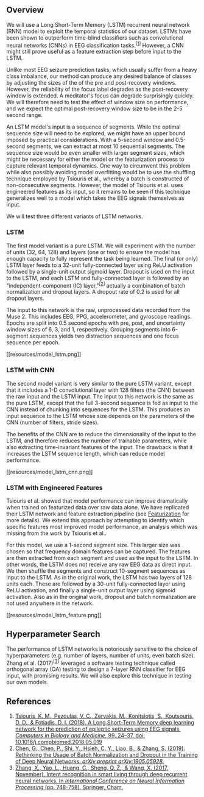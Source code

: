 ## Overview
We will use a Long Short-Term Memory (LSTM) recurrent neural network (RNN) model to exploit the temporal statistics of our dataset. LSTMs have been shown to outperform time-blind classifiers such as convolutional neural networks (CNNs) in EEG classification tasks.<sup>[[1](https://www.sciencedirect.com/science/article/pii/S001048251830132X#cebib0010)]</sup> However, a CNN might still prove useful as a feature extraction step before input to the LSTM.

Unlike most EEG seizure prediction tasks, which usually suffer from a heavy class imbalance, our method can produce any desired balance of classes by adjusting the sizes of the of the pre and post-recovery windows. However, the reliability of the focus label degrades as the post-recovery window is extended. A meditator's focus can degrade surprisingly quickly. We will therefore need to test the effect of window size on performance, and we expect the optimal post-recovery window size to be in the 2-5 second range.

An LSTM model's input is a sequence of segments. While the optimal sequence size will need to be explored, we might have an upper bound imposed by practical considerations. With a 5-second window and 0.5-second segments, we can extract at most 10 sequential segments. The sequence size would be even smaller with larger segment sizes, which might be necessary for either the model or the featurization process to capture relevant temporal dynamics. One way to circumvent this problem while also possibly avoiding model overfitting would be to use the shuffling technique employed by Tsiouris et al., whereby a batch is constructed of non-consecutive segments. However, the model of Tsiouris et al. uses engineered features as its input, so it remains to be seen if this technique generalizes well to a model which takes the EEG signals themselves as input.

We will test three different variants of LSTM networks.

### LSTM
The first model variant is a pure LSTM. We will experiment with the number of units (32, 64, 128) and layers (one or two) to ensure the model has enough capacity to fully represent the task being learned. The final (or only) LSTM layer feeds to a 32-unit fully-connected layer using ReLU activation followed by a single-unit output sigmoid layer. Dropout is used on the input to the LSTM, and each LSTM and fully-connected layer is followed by an "independent-component (IC) layer,"<sup>[[2](https://arxiv.org/abs/1905.05928)]</sup> actually a combination of batch normalization and dropout layers. A dropout rate of 0.2 is used for all dropout layers.

The input to this network is the raw, unprocessed data recorded from the Muse 2. This includes EEG, PPG, accelerometer, and gyroscope readings. Epochs are split into 0.5 second epochs with pre, post, and uncertainty window sizes of 6, 3, and 1, respectively. Grouping segments into 6-segment sequences yields two distraction sequences and one focus sequence per epoch.

[[resources/model_lstm.png]]

### LSTM with CNN
The second model variant is very similar to the pure LSTM variant, except that it includes a 1-D convolutional layer with 128 filters (the CNN) between the raw input and the LSTM input. The input to this network is the same as the pure LSTM, except that the full 3-second sequence is fed as input to the CNN instead of chunking into sequences for the LSTM. This produces an input sequence to the LSTM whose size depends on the parameters of the CNN (number of filters, stride sizes).

The benefits of the CNN are to reduce the dimensionality of the input to the LSTM, and therefore reduces the number of trainable parameters, while also extracting time-invariant features of the input. The drawback is that it increases the LSTM sequence length, which can reduce model performance.

[[resources/model_lstm_cnn.png]]

### LSTM with Engineered Features

Tsiouris et al. showed that model performance can improve dramatically when trained on featurized data over raw data alone. We have replicated their LSTM network and feature extraction pipeline (see [Featurization](Featurization) for more details). We extend this approach by attempting to identify which specific features most improved model performance, an analysis which was missing from the work by Tsiouris et al..

For this model, we use a 1-second segment size. This larger size was chosen so that frequency domain features can be captured. The features are then extracted from each segment and used as the input to the LSTM. In other words, the LSTM does not receive any raw EEG data as direct input. We then shuffle the segments and construct 10-segment sequences as input to the LSTM. As in the original work, the LSTM has two layers of 128 units each. These are followed by a 30-unit fully-connected layer using ReLU activation, and finally a single-unit output layer using sigmoid activation. Also as in the original work, dropout and batch normalization are not used anywhere in the network.

[[resources/model_lstm_feature.png]]

## Hyperparameter Search
The performance of LSTM networks is notoriously sensitive to the choice of hyperparameters (e.g. number of layers, number of units, even batch size). Zhang et al. (2017)<sup>[[3](https://link.springer.com/chapter/10.1007/978-3-319-70096-0_76)]</sup> leveraged a software testing technique called orthogonal array (OA) testing to design a 7-layer RNN classifier for EEG input, with promising results. We will also explore this technique in testing our own models.

## References
1. [Tsiouris, Κ. Μ., Pezoulas, V. C., Zervakis, M., Konitsiotis, S., Koutsouris, D. D., & Fotiadis, D. I. (2018). A Long Short-Term Memory deep learning network for the prediction of epileptic seizures using EEG signals. *Computers in Biology and Medicine*, 99, 24–37. doi: 10.1016/j.compbiomed.2018.05.019](https://www.sciencedirect.com/science/article/pii/S001048251830132X#cebib0010)
2. [Chen, G., Chen, P., Shi, Y., Hsieh, C. Y., Liao, B., & Zhang, S. (2019). Rethinking the Usage of Batch Normalization and Dropout in the Training of Deep Neural Networks. *arXiv preprint arXiv:1905.05928*.](https://arxiv.org/abs/1905.05928)
3. [Zhang, X., Yao, L., Huang, C., Sheng, Q. Z., & Wang, X. (2017, November). Intent recognition in smart living through deep recurrent neural networks. In *International Conference on Neural Information Processing* (pp. 748-758). Springer, Cham.](https://link.springer.com/chapter/10.1007/978-3-319-70096-0_76)